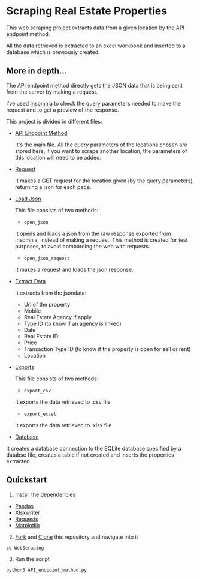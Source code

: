 # Scraping Real Estate Properties
This web scraping project extracts data from a given location by the API endpoint method.

All the data retrieved is extracted to an excel workbook and inserted to a database which is previously created.

## More in depth...

The API endpoint method directly gets the JSON data that is being sent from the server by making a request. 

I've used [Insomnia](https://github.com/Kong/insomnia) to check the query parameters needed to make the request and to get a preview of the response.

This project is divided in different files:

- [API Endpoint Method](API_endpoint_method.py)

    It's the main file. All the query parameters of the locations chosen are stored here, if you want to scrape another location, the parameters of this location will need to be added.

- [Request](request.py)

    It makes a GET request for the location given (by the query parameters), returning a json for each page.

- [Load Json](load_json.py) 

    This file consists of two methods:

    - `open_json`

    It opens and loads a json from the raw response exported from insomnia, instead of making a request.
    This method is created for test purposes, to avoid bombarding the web with requests. 

    - `open_json_request`

    It makes a request and loads the json response.

- [Extract Data](extract_data.py)

    It extracts from the jsondata:
    - Url of the property
    - Mobile
    - Real Estate Agency if apply
    - Type ID (to know if an agency is linked)
    - Date
    - Real Estate ID
    - Price
    - Transaction Type ID (to know if the property is open for sell or rent)
    - Location

- [Exports](exports.py)

    This file consists of two methods:

    - `export_csv`

    It exports the data retrieved to .csv file
    
    - `export_excel`

    It exports the data retrieved to .xlsx file

- [Database](db.py)

It creates a database connection to the SQLite database specified by a databse file, creates a table if not created and inserts the properties extracted.

## Quickstart

1. Install the dependencies


- [Pandas](https://github.com/pandas-dev/pandas)
- [Xlsxwriter](https://github.com/jmcnamara/XlsxWriter)
- [Requests](https://github.com/psf/requests)
- [Matplotlib](https://github.com/matplotlib/matplotlib)

2. [Fork](https://docs.github.com/en/get-started/quickstart/fork-a-repo) and [Clone](https://docs.github.com/en/repositories/creating-and-managing-repositories/cloning-a-repository) this repository and navigate into it
```
cd WebScraping
```

3. Run the script
```
python3 API_endpoint_method.py
```

